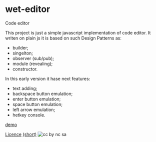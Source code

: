 # wet-editor
Code editor

This project is just a simple javascript implementation of code editor. It writen on plain js it is based on such Design Patterns as:
- builder;
- singelton;
- observer (sub/pub);
- module (revealing);
- constructor. 

In this early version it hase next features:
- text adding;
- backspace button emulation;
- enter button emulation;
- space button emulation;
- left arrow emulation;
- hetkey console.

[demo](http://codepen.io/Ceditvodu/full/ZWgOrO/)

[Licence](https://creativecommons.org/licenses/by-nc-sa/4.0/legalcode) [(short)](https://creativecommons.org/licenses/by-nc-sa/4.0/) ![cc by nc sa](https://licensebuttons.net/l/by-nc-sa/3.0/88x31.png)
